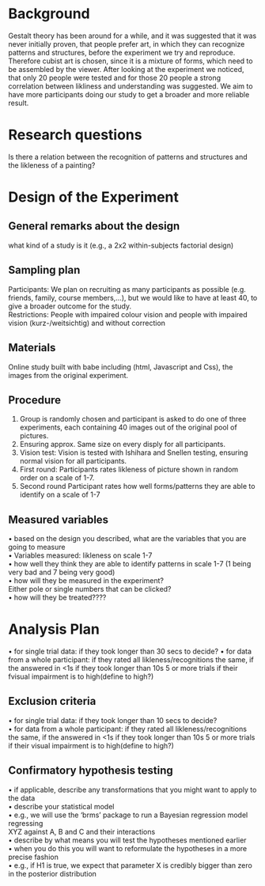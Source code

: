 
# Background
Gestalt theory has been around for a while, and it was suggested that it was never initially proven, that people prefer art, in which they can recognize patterns and structures, before the experiment we try and reproduce. Therefore cubist art is chosen, since it is a mixture of forms, which need to be assembled by the viewer. After looking at the experiment we noticed, that only 20 people were tested and for those 20 people a strong correlation between likliness and understanding was suggested. We aim to have more participants doing our study to get a broader and more reliable result. 

# Research questions
Is there a relation between the recognition of patterns and structures and the likleness of a painting?


# Design of the Experiment

## General remarks about the design
what kind of a study is it (e.g., a 2x2 within-subjects factorial design)


## Sampling plan

Participants: We plan on recruiting as many participants as possible (e.g. friends, family, course members,…), but we would like to have at least 40, to give a broader outcome for the study.<br>
Restrictions: People with impaired colour vision and people with impaired vision (kurz-/weitsichtig) and without correction


## Materials

Online study built with babe including (html, Javascript and Css), the images from the original experiment. 

## Procedure

1. Group is randomly chosen and participant is asked to do one of three experiments, each containing 40 images out of the original pool of pictures.<br> 
2. Ensuring approx. Same size on every disply for all participants.<br>
3. Vision test: Vision is tested with Ishihara and Snellen testing, ensuring normal vision for all participants.<br> 
4. First round: Participants rates likleness of picture shown in random order on a scale of 1-7.<br> 
5. Second round Participant rates how well forms/patterns they are able to identify on a scale of 1-7

## Measured variables
• based on the design you described, what are the variables that you are going to measure <br> 
  • Variables measured: likleness on scale 1-7 <br>
  • how well they think they are able to identify patterns in scale 1-7 (1 being very bad and 7 being very good) <br>
• how will they be measured in the experiment? <br>
    Either pole or single numbers that can be clicked? <br>
• how will they be treated???? <br>


# Analysis Plan
• for single trial data: if they took longer than 30 secs to decide? 
• for data from a whole participant:
    if they rated all likleness/recognitions the same, if the answered in <1s if they took longer than 10s 5 or more trials if their         fvisual impairment is to high(define to high?)


## Exclusion criteria
  • for single trial data: if they took longer than 10 secs to decide?<br>
  • for data from a whole participant: if they rated all likleness/recognitions the same, if the answered in <1s if they took longer than 10s 5 or more trials if their visual impairment is to high(define to high?)


## Confirmatory hypothesis testing
  • if applicable, describe any transformations that you might want to apply to the data<br>
  • describe your statistical model <br>
        • e.g., we will use the ‘brms’ package to run a Bayesian regression model regressing <br>
        XYZ against A, B and C and their interactions<br>
  • describe by what means you will test the hypotheses mentioned earlier <br>
  • when you do this you will want to reformulate the hypotheses in a more precise fashion <br>
     • e.g., if H1 is true, we expect that parameter X is credibly bigger than zero in the posterior distribution <br>  


